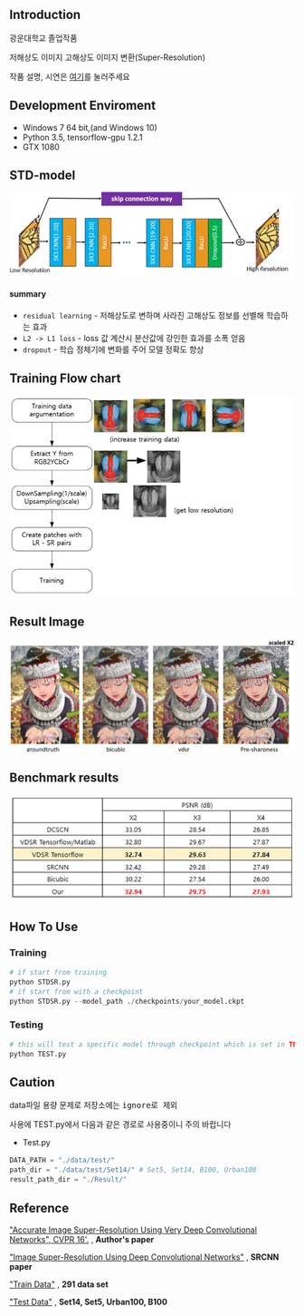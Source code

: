 
## Introduction
광운대학교 졸업작품

저해상도 이미지 고해상도 이미지 변환(Super-Resolution)

작품 설명, 시연은 [여기]()를 눌러주세요

## Development Enviroment
- Windows 7 64 bit,(and Windows 10)
- Python 3.5, tensorflow-gpu 1.2.1
- GTX 1080

## STD-model
![standard-model](/assets/standard-model.jpg)
#### summary
- `residual learning` - 저해상도로 변하며 사라진 고해상도 정보를 선별해 학습하는 효과
- `L2 -> L1 loss` - loss 값 계산시 분산값에 강인한 효과를 소폭 얻음
- `dropout` - 학습 정체기에 변화를 주어 모델 정확도 향상

## Training Flow chart
![training-flow](/assets/training-flow_ao0mco5br.jpg)

## Result Image
![resultX2](/assets/resultX2.JPG)

## Benchmark results
![model-benchmark](/assets/model-benchmark.jpg)
## How To Use
### Training
```py
# if start from training
python STDSR.py
# if start from with a checkpoint
python STDSR.py --model_path ./checkpoints/your_model.ckpt
```

### Testing
```py
# this will test a specific model through checkpoint which is set in TEST.py
python TEST.py
```

## Caution
  data파일 용량 문제로 저장소에는 <kbd>ignore로 제외</kbd>

 사용에 TEST.py에서 다음과 같은 경로로 사용중이니 주의 바랍니다

- Test.py
```py
DATA_PATH = "./data/test/"
path_dir = "./data/test/Set14/"	# Set5, Set14, B100, Urban100
result_path_dir = "./Result/"
```

## Reference
["Accurate Image Super-Resolution Using Very Deep Convolutional Networks", CVPR 16'.](http://cv.snu.ac.kr/research/VDSR/VDSR_CVPR2016.pdf) , **Author's paper**

["Image Super-Resolution Using Deep Convolutional Networks"](http://mmlab.ie.cuhk.edu.hk/projects/SRCNN.html) , **SRCNN paper**

["Train Data"](http://cv.snu.ac.kr/research/VDSR/train_data.zip) , **291 data set**

["Test Data"](http://cv.snu.ac.kr/research/VDSR/test_data.zip) , **Set14, Set5, Urban100, B100**
